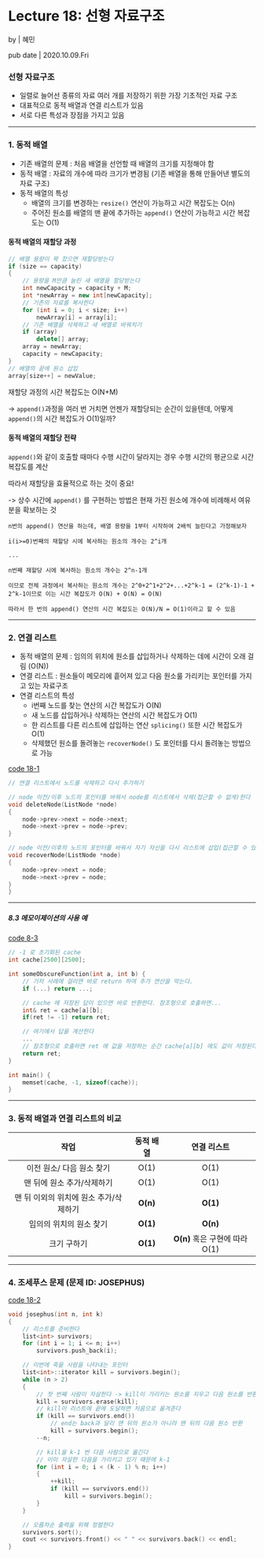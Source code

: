 # Lecture 18: 선형 자료구조

by | 혜민

pub date | 2020.10.09.Fri

### 선형 자료구조

- 일렬로 늘어선 종류의 자료 여러 개를 저장하기 위한 가장 기초적인 자료 구조
- 대표적으로 동적 배열과 연결 리스트가 있음
- 서로 다른 특성과 장점을 가지고 있음

---

### 1. 동적 배열

- 기존 배열의 문제 : 처음 배열을 선언할 때 배열의 크기를 지정해야 함
- 동적 배열 : 자료의 개수에 따라 크기가 변경됨 (기존 배열을 통해 만들어낸 별도의 자료 구조)
- 동적 배열의 특성
  - 배열의 크기를 변경하는 `resize()` 연산이 가능하고 시간 복잡도는 O(n)
  - 주어진 원소를 배열의 맨 끝에 추가하는 `append()` 연산이 가능하고 시간 복잡도는 O(1)
  


#### 동적 배열의 재할당 과정

```c++
// 배열 용량이 꽉 찼으면 재할당받는다
if (size == capacity)
{
    // 용량을 M만큼 늘린 새 배열을 할당받는다
    int newCapacity = capacity + M;
    int *newArray = new int[newCapacity];
    // 기존의 자료를 복사한다
    for (int i = 0; i < size; i++)
        newArray[i] = array[i];
    // 기존 배열을 삭제하고 새 배열로 바꿔치기
    if (array)
        delete[] array;
    array = newArray;
    capacity = newCapacity;
}
// 배열의 끝에 원소 삽입
array[size++] = newValue;
```
재할당 과정의 시간 복잡도는 O(N+M)

-> `append()`과정을 여러 번 거치면 언젠가 재할당되는 순간이 있을텐데, 어떻게 `append()`의 시간 복잡도가 O(1)일까?



#### 동적 배열의 재할당 전략

`append()`와 같이 호출할 때마다 수행 시간이 달라지는 경우 수행 시간의 평균으로 시간 복잡도를 계산

따라서 재할당을 효율적으로 하는 것이 중요!

-> 상수 시간에 `append()` 를 구현하는 방법은 현재 가진 원소에 개수에 비례해서 여유분을 확보하는 것

```
n번의 append() 연산을 하는데, 배열 용량을 1부터 시작하여 2배씩 늘린다고 가정해보자

i(i>=0)번째의 재할당 시에 복사하는 원소의 개수는 2^i개

...

n번째 재할당 시에 복사하는 원소의 개수는 2^n-1개

이므로 전체 과정에서 복사하는 원소의 개수는 2^0+2^1+2^2+...+2^k-1 = (2^k-1)-1 + 2^k-1이므로 이는 시간 복잡도가 O(N) + O(N) = O(N)

따라서 한 번의 append() 연산의 시간 복잡도는 O(N)/N = O(1)이라고 할 수 있음

```

---

### 2. 연결 리스트

- 동적 배열의 문제 : 임의의 위치에 원소를 삽입하거나 삭제하는 데에 시간이 오래 걸림 (O(N))
- 연결 리스트 : 원소들이 메모리에 흩어져 있고 다음 원소룰 가리키는 포인터를 가지고 있는 자료구조
- 연결 리스트의 특성
  - i번째 노드를 찾는 연산의 시간 복잡도가 O(N)
  - 새 노드를 삽입하거나 삭제하는 연산의 시간 복잡도가 O(1)
  - 한 리스트를 다른 리스트에 삽입하는 연산 `splicing()` 또한 시간 복잡도가 O(1)
  - 삭제했던 원소를 돌려놓는 `recoverNode()` 도 포인터를 다시 돌려놓는 방법으로 가능
  

[code 18-1](../hyemin/18_LinearDataStructure/LinkedList.cpp)
```C++
// 연결 리스트에서 노드를 삭제하고 다시 추가하기

// node 이전/이후 노드의 포인터를 바꿔서 node를 리스트에서 삭제(접근할 수 없게)한다
void deleteNode(ListNode *node)
{
    node->prev->next = node->next;
    node->next->prev = node->prev;
}

// node 이전/이후의 노드의 포인터를 바꿔서 자기 자신을 다시 리스트에 삽입(접근할 수 있게)한다
void recoverNode(ListNode *node)
{
    node->prev->next = node;
    node->next->prev = node;
}
}
```

---

##### 8.3 메모이제이션의 사용 예

[code 8-3](../sangwon/ch8_DynamicProgramming/8-3.cpp)

```C++
// -1 로 초기화된 cache
int cache[2500][2500];

int someObscureFunction(int a, int b) {
    // 기저 사례에 걸리면 바로 return 하여 추가 연산을 막는다.
    if (...) return ...;

    // cache 에 저장된 답이 있으면 바로 반환한다. 참조형으로 호출하면...
    int& ret = cache[a][b];
    if(ret != -1) return ret;

    // 여기에서 답을 계산한다
    ...
    // 참조형으로 호출하면 ret 에 값을 저장하는 순간 cache[a][b] 에도 값이 저장된다.
    return ret;
}

int main() {
    memset(cache, -1, sizeof(cache));
}
```

---

### 3. 동적 배열과 연결 리스트의 비교


| 작업 | 동적 배열 | 연결 리스트 |
| :------------: | :-----------: | :-------------------: |
| 이전 원소/ 다음 원소 찾기 | O(1) | O(1)  | 
| 맨 뒤에 원소 추가/삭제하기 | O(1)  | O(1)  |
| 맨 뒤 이외의 위치에 원소 추가/삭제하기 | **O(n)** | **O(1)** |
| 임의의 위치의 원소 찾기 | **O(1)** | **O(n)** |
| 크기 구하기 | **O(1)**  | **O(n)** 혹은 구현에 따라 O(1) |

---


### 4. 조세푸스 문제 (문제 ID: JOSEPHUS)

[code 18-2](../hyemin/18_LinearDataStructure/Josephus.cpp)

```C++
void josephus(int n, int k)
{
    // 리스트를 준비한다
    list<int> survivors;
    for (int i = 1; i <= n; i++)
        survivors.push_back(i);

    // 이번에 죽을 사람을 나타내는 포인터
    list<int>::iterator kill = survivors.begin();
    while (n > 2)
    {
        // 첫 번째 사람이 자살한다 -> kill이 가리키는 원소를 지우고 다음 원소를 반환하여 kill이 가리키게
        kill = survivors.erase(kill);
        // kill이 리스트에 끝에 도달하면 처음으로 옮겨준다
        if (kill == survivors.end())
            // end는 back과 달리 맨 뒤의 원소가 아니라 맨 뒤의 다음 원소 반환
            kill = survivors.begin();
        --n;

        // kill을 k-1 번 다음 사람으로 옮긴다
        // 이미 자살한 다음을 가리키고 있기 때문에 k-1
        for (int i = 0; i < (k - 1) % n; i++)
        {
            ++kill;
            if (kill == survivors.end())
                kill = survivors.begin();
        }
    }

    // 오름차순 출력을 위해 정렬한다
    survivors.sort();
    cout << survivors.front() << " " << survivors.back() << endl;
}
```

